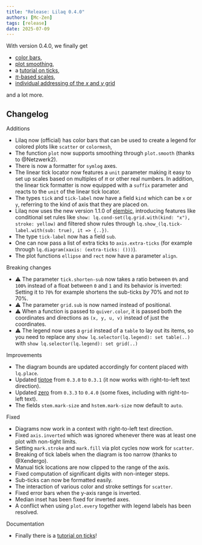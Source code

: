 ```yaml
---
title: "Release: Lilaq 0.4.0"
authors: [Mc-Zen]
tags: [release]
date: 2025-07-09
---
```



With version 0.4.0, we finally get 
- [color bars](https://lilaq.org/docs/reference/colorbar), 
- [plot smoothing](https://lilaq.org/docs/reference/plot#smooth), 
- a [tutorial on ticks](https://lilaq.org/docs/tutorials/ticks), 
- [$\pi$-based scales](https://lilaq.org/docs/examples/multiples-of-pi-scale), 
- [individual addressing of the $x$ and $y$ grid](https://lilaq.org/docs/reference/grid)

and a lot more.


<!-- truncate -->


## Changelog

Additions 
- Lilaq now (official) has color bars that can be used to create a legend for colored plots like `scatter` or `colormesh`, 
- The function `plot` now supports smoothing through `plot.smooth` (thanks to @Netzwerk2). 
- There is now a formatter for `symlog` axes. 
- The linear tick locator now features a `unit` parameter making it easy to set up scales based on multiples of $\pi$ or other real numbers. In addition, the linear tick formatter is now equipped with a `suffix` parameter and reacts to the `unit` of the linear tick locator. 
- The types `tick` and `tick-label` now have a field `kind` which can be `x` or `y`, referring to the kind of axis that they are placed on. 
- Lilaq now uses the new version 1.1.0 of [elembic](https://github.com/PgBiel/elembic), introducing features like conditional set rules like `show: lq.cond-set(lq.grid.with(kind: "x"), stroke: yellow)` and filtered show rules through `lq.show_(lq.tick-label.with(sub: true), it => {..})`. 
- The type `tick-label` now has a field `sub`. 
- One can now pass a list of extra ticks to `axis.extra-ticks` (for example through `lq.diagram(xaxis: (extra-ticks: ()))`). 
- The plot functions `ellipse` and `rect` now have a parameter `align`.

Breaking changes
- ⚠️ The parameter `tick.shorten-sub` now takes a ratio between `0%` and `100%` instead of a float between `0` and `1` and its behavior is inverted: Setting it to `70%` for example shortens the sub-ticks _by_ 70% and not _to_ 70%. 
- ⚠️ The parameter `grid.sub` is now named instead of positional. 
- ⚠️ When a function is passed to `quiver.color`, it is passed both the coordinates and directions as `(x, y, u, v)` instead of just the coordinates. 
- ⚠️ The legend now uses a `grid` instead of a `table` to lay out its items, so you need to replace any `show lq.selector(lq.legend): set table(..)` with `show lq.selector(lq.legend): set grid(..)`

Improvements
- The diagram bounds are updated accordingly for content placed with `lq.place`. 
- Updated [tiptoe](https://typst.app/universe/package/tiptoe) from `0.3.0` to `0.3.1` (it now works with right-to-left text direction). 
- Updated [zero](https://typst.app/universe/package/zero) from `0.3.3` to `0.4.0` (some fixes, including with right-to-left text). 
- The fields `stem.mark-size` and `hstem.mark-size` now default to `auto`. 


Fixed
- Diagrams now work in a context with right-to-left text direction. 
- Fixed `axis.inverted` which was ignored whenever there was at least one plot with non-tight limits. 
- Setting `mark.stroke` and `mark.fill` via plot cycles now work for `scatter`. 
- Breaking of tick labels when the diagram is too narrow (thanks to @Xendergo). 
- Manual tick locations are now clipped to the range of the axis. 
- Fixed computation of significant digits with non-integer steps. 
- Sub-ticks can now be formatted easily. 
- The interaction of various color and stroke settings for `scatter`. 
- Fixed error bars when the y-axis range is inverted. 
- Median inset has been fixed for inverted axes. 
- A conflict when using `plot.every` together with legend labels has been resolved. 


Documentation
- Finally there is a [tutorial on ticks](https://lilaq.org/docs/tutorials/ticks)!